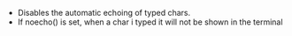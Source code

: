 - Disables the automatic echoing of typed chars.
- If noecho() is set, when a char i typed it will not be shown in the terminal